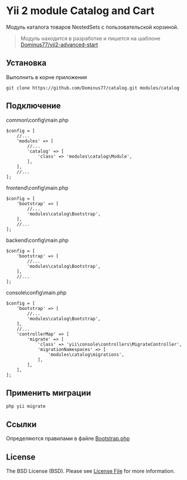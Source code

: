 Yii 2 module Catalog and Cart
===============================

Модуль каталога товаров NestedSets с пользовательской корзиной.

> Модуль находится в разработке и пишется на шаблоне [Dominus77/yii2-advanced-start](https://github.com/Dominus77/yii2-advanced-start)

Установка
------------
Выполнить в корне приложения
```
git clone https://github.com/Dominus77/catalog.git modules/catalog
```
Подключение
------------
common\config\main.php
```
$config = [
    //...
    'modules' => [
        //...
        'catalog' => [
            'class' => 'modules\catalog\Module',
        ],
    ],
    //...
];
```
frontend\config\main.php
```
$config = [
    'bootstrap' => [
        //...
        'modules\catalog\Bootstrap',
    ],
    //...
];
```
backend\config\main.php
```
$config = [
    'bootstrap' => [
        //...
        'modules\catalog\Bootstrap',
    ],
    //...
];
```
console\config\main.php
```
$config = [
    'bootstrap' => [
        //...
        'modules\catalog\Bootstrap',
    ],
    //...
    'controllerMap' => [
        'migrate' => [
            'class' => 'yii\console\controllers\MigrateController',
            'migrationNamespaces' => [
                'modules\catalog\migrations',
            ],
        ],
    ],
];
```
Применить миграции
---
```
php yii migrate
```
Ссылки
---
Определяются правилами в файле [Bootstrap.php](https://github.com/Dominus77/catalog/blob/master/Bootstrap.php)

License
-----
The BSD License (BSD). Please see [License File](https://github.com/Dominus77/catalog/blob/master/LICENSE.md) for more information.






